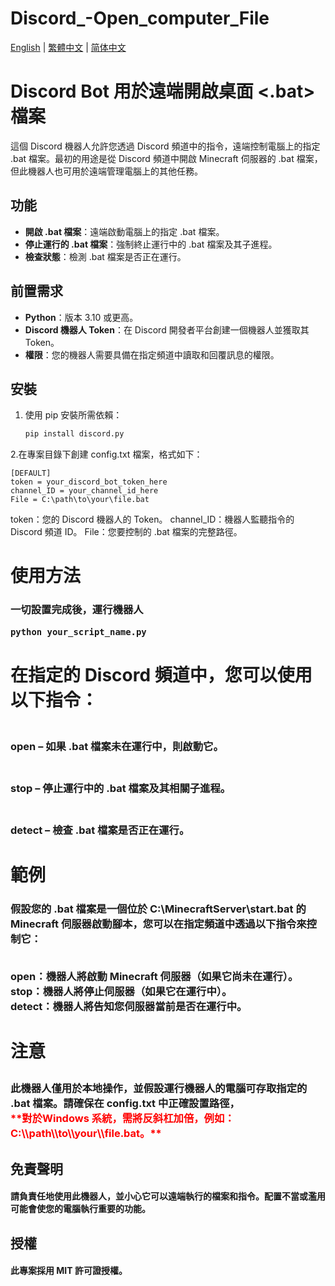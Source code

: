 # Discord_-Open_computer_File

 [English](README.md) | [繁體中文](docs/tw/README.md) | [简体中文](docs/cn/README.md) 

# Discord Bot 用於遠端開啟桌面 <.bat> 檔案  

這個 Discord 機器人允許您透過 Discord 頻道中的指令，遠端控制電腦上的指定 .bat 檔案。最初的用途是從 Discord 頻道中開啟 Minecraft 伺服器的 .bat 檔案，但此機器人也可用於遠端管理電腦上的其他任務。

## 功能
- **開啟 .bat 檔案**：遠端啟動電腦上的指定 .bat 檔案。
- **停止運行的 .bat 檔案**：強制終止運行中的 .bat 檔案及其子進程。
- **檢查狀態**：檢測 .bat 檔案是否正在運行。

## 前置需求
- **Python**：版本 3.10 或更高。
- **Discord 機器人 Token**：在 Discord 開發者平台創建一個機器人並獲取其 Token。
- **權限**：您的機器人需要具備在指定頻道中讀取和回覆訊息的權限。

## 安裝
	
1. 使用 pip 安裝所需依賴：

   ```bash
   pip install discord.py
2.在專案目錄下創建 config.txt 檔案，格式如下：

    [DEFAULT]
    token = your_discord_bot_token_here
    channel_ID = your_channel_id_here
    File = C:\path\to\your\file.bat
token：您的 Discord 機器人的 Token。
channel_ID：機器人監聽指令的 Discord 頻道 ID。
File：您要控制的 .bat 檔案的完整路徑。

<H1>使用方法
<H3>一切設置完成後，運行機器人
  
    python your_script_name.py
<H1>在指定的 Discord 頻道中，您可以使用以下指令：
<H3><br>open – 如果 .bat 檔案未在運行中，則啟動它。
<H3><br>stop – 停止運行中的 .bat 檔案及其相關子進程。
<H3><br>detect – 檢查 .bat 檔案是否正在運行。
  
<H1>範例
<H3>假設您的 .bat 檔案是一個位於 C:\MinecraftServer\start.bat 的 Minecraft 伺服器啟動腳本，您可以在指定頻道中透過以下指令來控制它：

<br>open：機器人將啟動 Minecraft 伺服器（如果它尚未在運行）。
<br>stop：機器人將停止伺服器（如果它在運行中）。
<br>detect：機器人將告知您伺服器當前是否在運行中。
<br><H1>注意
<H3>此機器人僅用於本地操作，並假設運行機器人的電腦可存取指定的 .bat 檔案。請確保在 config.txt 中正確設置路徑， <br><font color="red">**對於Windows 系統，需將反斜杠加倍，例如：C:\\path\\to\\your\\file.bat。**</font>

<H2>免責聲明
<H4>請負責任地使用此機器人，並小心它可以遠端執行的檔案和指令。配置不當或濫用可能會使您的電腦執行重要的功能。

<H2>授權
<H4>此專案採用 MIT 許可證授權。
